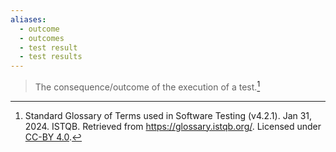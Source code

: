 ```yaml
---
aliases:
  - outcome
  - outcomes
  - test result
  - test results
---
```

> The consequence/outcome of the execution of a test.[^1]

[^1]: Standard Glossary of Terms used in Software Testing (v4.2.1). Jan 31, 2024. ISTQB. Retrieved from https://glossary.istqb.org/. Licensed under [CC-BY 4.0](https://creativecommons.org/licenses/by/4.0/).